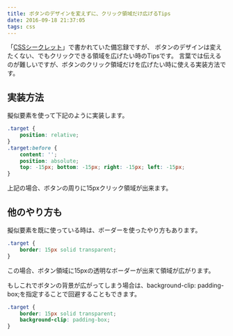 ```yaml
---
title: ボタンのデザインを変えずに、クリック領域だけ広げるTips
date: 2016-09-18 21:37:05
tags: css
---
```


「<a href="https://www.amazon.co.jp/CSS%E3%82%B7%E3%83%BC%E3%82%AF%E3%83%AC%E3%83%83%E3%83%88-%E2%80%9547%E3%81%AE%E3%83%86%E3%82%AF%E3%83%8B%E3%83%83%E3%82%AF%E3%81%A7CSS%E3%82%92%E8%87%AA%E5%9C%A8%E3%81%AB%E6%93%8D%E3%82%8B-Lea-Verou/dp/4873117666/ref=sr_1_1?ie=UTF8&amp;qid=1474188594&amp;sr=8-1&amp;keywords=CSS%E3%82%B7%E3%83%BC%E3%82%AF%E3%83%AC%E3%83%83%E3%83%88">CSSシークレット</a>」で書かれていた備忘録ですが、
ボタンのデザインは変えたくない、でもクリックできる領域を広げたい時のTipsです。
言葉では伝えるのが難しいですが、ボタンのクリック領域だけを広げたい時に使える実装方法です。

## 実装方法
擬似要素を使って下記のように実装します。

``` css
.target {
    position: relative;
}
.target:before {
    content: '';
    position: absolute;
    top: -15px; bottom: -15px; right: -15px; left: -15px;
}
```

上記の場合、ボタンの周りに15pxクリック領域が出来ます。

## 他のやり方も
擬似要素を既に使っている時は、ボーダーを使ったやり方もあります。

``` css
.target {
    border: 15px solid transparent;
}
```

この場合、ボタン領域に15pxの透明なボーダーが出来て領域が広がります。

もしこれでボタンの背景が広がってしまう場合は、background-clip: padding-box;を指定することで回避することもできます。

``` css
.target {
    border: 15px solid transparent;
    background-clip: padding-box;
}
```
